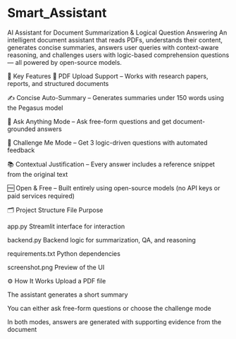 # Smart_Assistant
AI Assistant for Document Summarization &amp; Logical Question Answering
An intelligent document assistant that reads PDFs, understands their content, generates concise summaries, answers user queries with context-aware reasoning, and challenges users with logic-based comprehension questions — all powered by open-source models.

🚀 Key Features
📄 PDF Upload Support – Works with research papers, reports, and structured documents

✍️ Concise Auto-Summary – Generates summaries under 150 words using the Pegasus model

💬 Ask Anything Mode – Ask free-form questions and get document-grounded answers

🧠 Challenge Me Mode – Get 3 logic-driven questions with automated feedback

📚 Contextual Justification – Every answer includes a reference snippet from the original text

🆓 Open & Free – Built entirely using open-source models (no API keys or paid services required)

🗂️ Project Structure
File	Purpose

app.py	Streamlit interface for interaction

backend.py	Backend logic for summarization, QA, and reasoning

requirements.txt	Python dependencies

screenshot.png	Preview of the UI

⚙️ How It Works
Upload a PDF file

The assistant generates a short summary

You can either ask free-form questions or choose the challenge mode

In both modes, answers are generated with supporting evidence from the document

